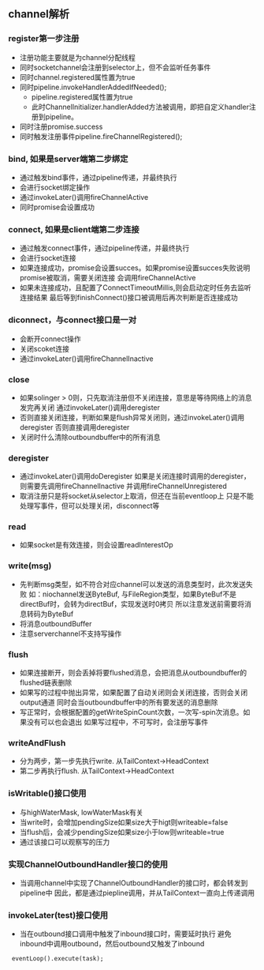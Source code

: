 ## channel解析


### register第一步注册
 * 注册功能主要就是为channel分配线程
 * 同时socketchannel会注册到selector上，但不会监听任务事件
 * 同时channel.registered属性置为true
 * 同时pipeline.invokeHandlerAddedIfNeeded();
    + pipeline.registered属性置为true
    + 此时ChannelInitializer.handlerAdded方法被调用，即把自定义handler注册到pipeline。
 * 同时注册promise.success
 * 同时触发注册事件pipeline.fireChannelRegistered();
 
### bind, 如果是server端第二步绑定
 * 通过触发bind事件，通过pipeline传递，并最终执行
 * 会进行socket绑定操作
 * 通过invokeLater()调用fireChannelActive
 * 同时promise会设置成功

### connect, 如果是client端第二步连接
 * 通过触发connect事件，通过pipeline传递，并最终执行
 * 会进行socket连接
 * 如果连接成功，promise会设置succes。如果promise设置succes失败说明promise被取消，需要关闭连接
 会调用fireChannelActive
 * 如果未连接成功，且配置了ConnectTimeoutMillis,则会启动定时任务去监听连接结果
 最后等到finishConnect()接口被调用后再次判断是否连接成功
 
 
### diconnect，与connect接口是一对
 * 会断开connect操作
 * 关闭scoket连接
 * 通过invokeLater()调用fireChannelInactive
 
### close
 * 如果solinger > 0则，只先取消注册但不关闭连接，意思是等待网络上的消息发完再关闭
 通过invokeLater()调用deregister
 * 否则直接关闭连接，判断如果是flush异常关闭则，通过invokeLater()调用deregister
 否则直接调用deregister
 * 关闭时什么清除outboundbuffer中的所有消息

### deregister
 * 通过invokeLater()调用doDeregister
 如果是关闭连接时调用的deregister，则需要先调用fireChannelInactive
 并调用fireChannelUnregistered
 * 取消注册只是将socket从selector上取消，但还在当前eventloop上
 只是不能处理写事件，但可以处理关闭，disconnect等

### read
 * 如果socket是有效连接，则会设置readInterestOp
 
### write(msg)
 * 先判断msg类型，如不符合对应channel可以发送的消息类型时，此次发送失败
 如：niochannel发送ByteBuf, 与FileRegion类型，如果ByteBuf不是directBuf时，会转为directBuf，实现发送时0拷贝
 所以注意发送前需要将消息转码为ByteBuf
 * 将消息outboundBuffer
 * 注意serverchannel不支持写操作

### flush
 * 如果连接断开，则会丢掉将要flushed消息，会把消息从outboundbuffer的flushed链表删除
 * 如果写的过程中抛出异常，如果配置了自动关闭则会关闭连接，否则会关闭output通道
 同时会当outboundbuffer中的所有要发送的消息删除
 * 写正常时，会根据配置的getWriteSpinCount次数，一次写-spin次消息。如果没有可以也会退出
 如果写过程中，不可写时，会注册写事件
 
### writeAndFlush
 * 分为两步，第一步先执行write. 从TailContext->HeadContext
 * 第二步再执行flush. 从TailContext->HeadContext
 
### isWritable()接口使用
 * 与highWaterMask, lowWaterMask有关
 * 当write时，会增加pendingSize如果size大于higt则writeable=false
 * 当flush后，会减少pendingSize如果size小于low则writeable=true
 * 通过该接口可以观察写的压力
 
### 实现ChannelOutboundHandler接口的使用
 * 当调用channel中实现了ChannelOutboundHandler的接口时，都会转发到pipeline中
 因此，都是通过piepline调用，并从TailContext一直向上传递调用
 
### invokeLater(test)接口使用
 * 当在outbound接口调用中触发了inbound接口时，需要延时执行
 避免inbound中调用outbound，然后outbound又触发了inbound
 ``` 
  eventLoop().execute(task);
 ```
 